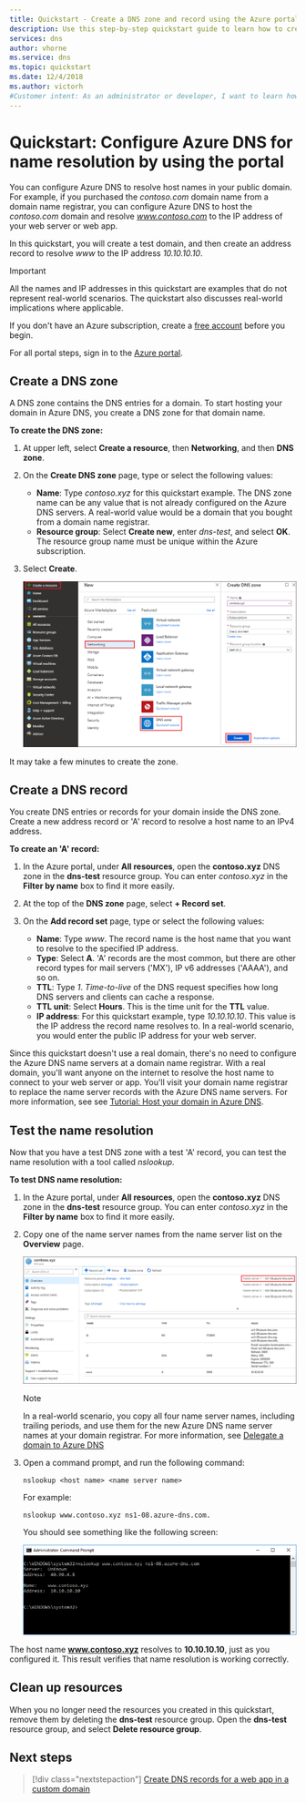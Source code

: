 ```yaml
---
title: Quickstart - Create a DNS zone and record using the Azure portal
description: Use this step-by-step quickstart guide to learn how to create an Azure DNS zone and record using the Azure portal.
services: dns
author: vhorne
ms.service: dns
ms.topic: quickstart
ms.date: 12/4/2018
ms.author: victorh
#Customer intent: As an administrator or developer, I want to learn how to configure Azure DNS so I can connect to my web server using a friendly name.
---
```


# Quickstart: Configure Azure DNS for name resolution by using the portal

You can configure Azure DNS to resolve host names in your public domain. For example, if you purchased the *contoso.com* domain name from a domain name registrar, you can configure Azure DNS to host the *contoso.com* domain and resolve *www.contoso.com* to the IP address of your web server or web app.

In this quickstart, you will create a test domain, and then create an address record to resolve *www* to the IP address *10.10.10.10*.

>[!IMPORTANT]
>All the names and IP addresses in this quickstart are examples that do not represent real-world scenarios. The quickstart also discusses real-world implications where applicable.

<!---
You can also perform these steps using [Azure PowerShell](dns-getstarted-powershell.md) or the cross-platform [Azure CLI](dns-getstarted-cli.md).
--->

If you don't have an Azure subscription, create a [free account](https://azure.microsoft.com/free/?WT.mc_id=A261C142F) before you begin.

For all portal steps, sign in to the [Azure portal](https://portal.azure.com).

## Create a DNS zone

A DNS zone contains the DNS entries for a domain. To start hosting your domain in Azure DNS, you create a DNS zone for that domain name. 

**To create the DNS zone:**

1. At upper left, select **Create a resource**, then **Networking**, and then **DNS zone**.
   
1. On the **Create DNS zone** page, type or select the following values:
   
   - **Name**: Type *contoso.xyz* for this quickstart example. The DNS zone name can be any value that is not already configured on the Azure DNS servers. A real-world value would be a domain that you bought from a domain name registrar.
   - **Resource group**: Select **Create new**, enter *dns-test*, and select **OK**. The resource group name must be unique within the Azure subscription. 
   
1. Select **Create**.

   ![DNS zone](./media/dns-getstarted-portal/openzone650.png)
   
It may take a few minutes to create the zone.

## Create a DNS record

You create DNS entries or records for your domain inside the DNS zone. Create a new address record or 'A' record to resolve a host name to an IPv4 address.

**To create an 'A' record:**

1. In the Azure portal, under **All resources**, open the **contoso.xyz** DNS zone in the **dns-test** resource group. You can enter *contoso.xyz* in the **Filter by name** box to find it more easily.

1. At the top of the **DNS zone** page, select **+ Record set**.

1. On the **Add record set** page, type or select the following values:

   - **Name**: Type *www*. The record name is the host name that you want to resolve to the specified IP address.
   - **Type**: Select **A**. 'A' records are the most common, but there are other record types for mail servers ('MX'), IP v6 addresses ('AAAA'), and so on. 
   - **TTL**: Type *1*. *Time-to-live* of the DNS request specifies how long DNS servers and clients can cache a response.
   - **TTL unit**: Select **Hours**. This is the time unit for the **TTL** value. 
   - **IP address**: For this quickstart example, type *10.10.10.10*. This value is the IP address the record name resolves to. In a real-world scenario, you would enter the public IP address for your web server.

Since this quickstart doesn't use a real domain, there's no need to configure the Azure DNS name servers at a domain name registrar. With a real domain, you'll want anyone on the internet to resolve the host name to connect to your web server or app. You'll visit your domain name registrar to replace the name server records with the Azure DNS name servers. For more information, see see [Tutorial: Host your domain in Azure DNS](dns-delegate-domain-azure-dns.md#delegate-the-domain).

## Test the name resolution

Now that you have a test DNS zone with a test 'A' record, you can test the name resolution with a tool called *nslookup*. 

**To test DNS name resolution:**

1. In the Azure portal, under **All resources**, open the **contoso.xyz** DNS zone in the **dns-test** resource group. You can enter *contoso.xyz* in the **Filter by name** box to find it more easily.

1. Copy one of the name server names from the name server list on the **Overview** page. 
   
   ![zone](./media/dns-getstarted-portal/viewzonens500.png)
   
   >[!NOTE]
   >In a real-world scenario, you copy all four name server names, including trailing periods, and use them for the new Azure DNS name server names at your domain registrar. For more information, see [Delegate a domain to Azure DNS](dns-delegate-domain-azure-dns.md)
   
1. Open a command prompt, and run the following command:

   ```
   nslookup <host name> <name server name>
   ```
   
   For example:
   
   ```
   nslookup www.contoso.xyz ns1-08.azure-dns.com.
   ```
   
   You should see something like the following screen:
   
   ![nslookup](media/dns-getstarted-portal/nslookup.PNG)

The host name **www.contoso.xyz** resolves to **10.10.10.10**, just as you configured it. This result verifies that name resolution is working correctly. 

## Clean up resources

When you no longer need the resources you created in this quickstart, remove them by deleting the **dns-test** resource group. Open the **dns-test** resource group, and select **Delete resource group**.

## Next steps

> [!div class="nextstepaction"]
> [Create DNS records for a web app in a custom domain](./dns-web-sites-custom-domain.md)